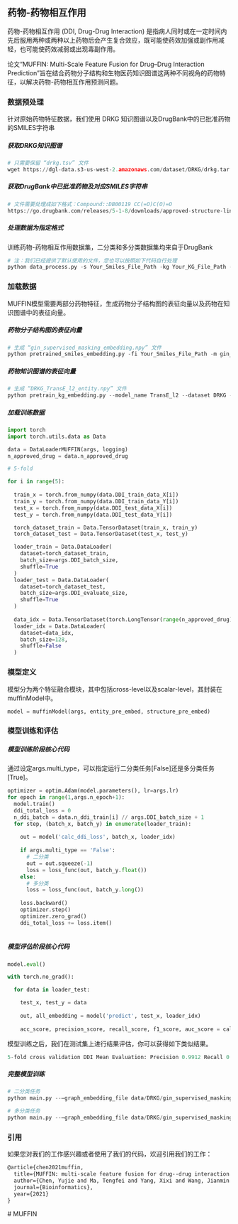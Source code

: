 ## 药物-药物相互作用

药物-药物相互作用 (DDI, Drug-Drug Interaction) 是指病人同时或在一定时间内先后服用两种或两种以上药物后会产生复合效应，既可能使药效加强或副作用减轻，也可能使药效减弱或出现毒副作用。

论文“MUFFIN: Multi-Scale Feature Fusion for Drug–Drug Interaction Prediction”旨在结合药物分子结构和生物医药知识图谱这两种不同视角的药物特征，以解决药物-药物相互作用预测问题。

### 数据预处理

针对原始药物特征数据，我们使用 DRKG 知识图谱以及DrugBank中的已批准药物的SMILES字符串

##### 获取DRKG知识图谱

```python
# 只需要保留 “drkg.tsv” 文件
wget https://dgl-data.s3-us-west-2.amazonaws.com/dataset/DRKG/drkg.tar.gz
```

##### 获取DrugBank中已批准药物及对应SMILES字符串

```python
# 文件需要处理成如下格式：Compound::DB00119 CC(=O)C(O)=O
https://go.drugbank.com/releases/5-1-8/downloads/approved-structure-links
```

##### 处理数据为指定格式

训练药物-药物相互作用数据集，二分类和多分类数据集均来自于DrugBank

```python
# 注：我们已经提供了默认使用的文件，您也可以按照如下代码自行处理
python data_process.py -s Your_Smiles_File_Path -kg Your_KG_File_Path -mc Your_Multi_Class_File_Path
```

### 加载数据

MUFFIN模型需要两部分药物特征，生成药物分子结构图的表征向量以及药物在知识图谱中的表征向量。

##### 药物分子结构图的表征向量

```python
# 生成 “gin_supervised_masking_embedding.npy” 文件
python pretrained_smiles_embedding.py -fi Your_Smiles_File_Path -m gin_supervised_masking -fo csv -sc smiles
```

##### 药物知识图谱的表征向量

```python
# 生成 “DRKG_TransE_l2_entity.npy” 文件
python pretrain_kg_embedding.py --model_name TransE_l2 --dataset DRKG --data_path data/DRKG/ --data_files entities.tsv relations.tsv train.tsv --format udd_hrt --batch_size 2048 --neg_sample_size 128 --hidden_dim 100 --gamma 12.0 --lr 0.1 --max_step 100000 --log_interval 1000 --batch_size_eval 16 -adv --regularization_coef 1.00E-07 --test --num_thread 1 --gpu 1 2 --num_proc 2 --neg_sample_size_eval 10000 --async_update
```

##### 加载训练数据

```python
import torch
import torch.utils.data as Data

data = DataLoaderMUFFIN(args, logging)
n_approved_drug = data.n_approved_drug

# 5-fold

for i in range(5):
  
  train_x = torch.from_numpy(data.DDI_train_data_X[i])
  train_y = torch.from_numpy(data.DDI_train_data_Y[i])
  test_x = torch.from_numpy(data.DDI_test_data_X[i])
  test_y = torch.from_numpy(data.DDI_test_data_Y[i])

  torch_dataset_train = Data.TensorDataset(train_x, train_y)
  torch_dataset_test = Data.TensorDataset(test_x, test_y)

  loader_train = Data.DataLoader(
    dataset=torch_dataset_train,
    batch_size=args.DDI_batch_size,
    shuffle=True
  )
  loader_test = Data.DataLoader(
    dataset=torch_dataset_test,
    batch_size=args.DDI_evaluate_size,
    shuffle=True
  )
  
  data_idx = Data.TensorDataset(torch.LongTensor(range(n_approved_drug)))
  loader_idx = Data.DataLoader(
    dataset=data_idx,
    batch_size=128,
    shuffle=False
  )
```

### 模型定义

模型分为两个特征融合模块，其中包括cross-level以及scalar-level，其封装在muffinModel中。

```python
model = muffinModel(args, entity_pre_embed, structure_pre_embed)
```

### 模型训练和评估

##### 模型训练阶段核心代码

通过设定args.multi_type，可以指定运行二分类任务[False]还是多分类任务[True]。

```python
optimizer = optim.Adam(model.parameters(), lr=args.lr)
for epoch in range(1,args.n_epoch+1):
  model.train()
  ddi_total_loss = 0
  n_ddi_batch = data.n_ddi_train[i] // args.DDI_batch_size + 1
  for step, (batch_x, batch_y) in enumerate(loader_train):
    
    out = model('calc_ddi_loss', batch_x, loader_idx)
    
    if args.multi_type == 'False':
      # 二分类
      out = out.squeeze(-1)
      loss = loss_func(out, batch_y.float())
    else:
      # 多分类
      loss = loss_func(out, batch_y.long())
    
    loss.backward()
    optimizer.step()
    optimizer.zero_grad()
    ddi_total_loss += loss.item()
    
```

##### 模型评估阶段核心代码

```python
model.eval()

with torch.no_grad():

  for data in loader_test:

    test_x, test_y = data
    
    out, all_embedding = model('predict', test_x, loader_idx)
    
    acc_score, precision_score, recall_score, f1_score, auc_score = calc_metrics(test_y, prediction, out, args.multi_type) 
```

模型训练之后，我们在测试集上进行结果评估，你可以获得如下类似结果。

```python
5-fold cross validation DDI Mean Evaluation: Precision 0.9912 Recall 0.9913 F1 0.9912 ACC 0.9913 AUC 0.9994
```

##### 完整模型训练

```python
# 二分类任务
python main.py --—graph_embedding_file data/DRKG/gin_supervised_masking_embedding.npy --entity_embedding_file data/DRKG/DRKG_TransE_l2_entity.npy --multi_type False --out_dim 1

# 多分类任务
python main.py --—graph_embedding_file data/DRKG/gin_supervised_masking_embedding.npy --entity_embedding_file data/DRKG/DRKG_TransE_l2_entity.npy --multi_type True --out_dim 81
```

### 引用

如果您对我们的工作感兴趣或者使用了我们的代码，欢迎引用我们的工作：

```tex
@article{chen2021muffin,
  title={MUFFIN: multi-scale feature fusion for drug--drug interaction prediction},
  author={Chen, Yujie and Ma, Tengfei and Yang, Xixi and Wang, Jianmin and Song, Bosheng and Zeng, Xiangxiang},
  journal={Bioinformatics},
  year={2021}
}
```
#   M U F F I N  
 